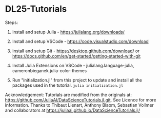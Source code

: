# DL25-Tutorials
 
Steps:

1. Install and setup Julia - https://julialang.org/downloads/

2. Install and setup VSCode - https://code.visualstudio.com/download

3. Install and setup Git - https://desktop.github.com/download/ or https://docs.github.com/en/get-started/getting-started-with-git

4. Install Julia Extensions on VSCode - julialang.language-julia, cameronbieganek.julia-color-themes

5. Run "initialization.jl" from this project to update and install all the packages used in the tutorial.
`julia initialization.jl`

Acknowledgement: Tutorials are modified from the originals at: https://github.com/JuliaAI/DataScienceTutorials.jl.git. See Licence for more information. Thanks to Thibaut Lienart, Anthony Blaom, Sebastian Vollmer and collaborators at https://juliaai.github.io/DataScienceTutorials.jl/